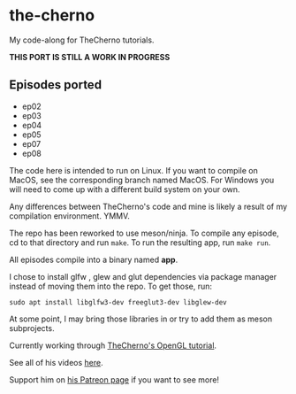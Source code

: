 # the-cherno
My code-along for TheCherno tutorials.

**THIS PORT IS STILL A WORK IN PROGRESS**
## Episodes ported
* ep02
* ep03
* ep04
* ep05
* ep07
* ep08

The code here is intended to run on Linux. If you want to compile on MacOS, see the corresponding branch named MacOS.
For Windows you will need to come up with a different build system on your own.

Any differences between TheCherno's code and mine is likely a result of my compilation environment.
YMMV.

The repo has been reworked to use meson/ninja.
To compile any episode, cd to that directory and run `make`.
To run the resulting app, run `make run`.

All episodes compile into a binary named **app**.

I chose to install glfw , glew and glut dependencies via package manager instead of moving them into the repo. To get those, run:

    sudo apt install libglfw3-dev freeglut3-dev libglew-dev

At some point, I may bring those libraries in or try to add them as meson subprojects.

Currently working through [TheCherno's OpenGL tutorial](https://www.youtube.com/watch?v=W3gAzLwfIP0&list=PLlrATfBNZ98foTJPJ_Ev03o2oq3-GGOS2 "TheCherno OpenGL Tutorial").

See all of his videos [here](https://www.youtube.com/channel/UCQ-W1KE9EYfdxhL6S4twUNw "TheChernoProject").

Support him on [his Patreon page](https://www.patreon.com/thecherno/overview "TheCherno Patreon") if you want to see more!
